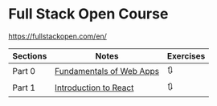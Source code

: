 # Full Stack Open Course

https://fullstackopen.com/en/

| Sections | Notes                                                                                                                       | Exercises |
| -------- | --------------------------------------------------------------------------------------------------------------------------- | --------- |
| Part 0   | [Fundamentals of Web Apps](https://github.com/AnushaDeviR/fullstackopen/blob/main/part_0/Fundamentals%20of%20Web%20Apps.md) | 🔃        |
| Part 1   | [Introduction to React](https://github.com/AnushaDeviR/fullstackopen/blob/main/part_1/Introduction%20to%20React.md)         | 🔃        |
